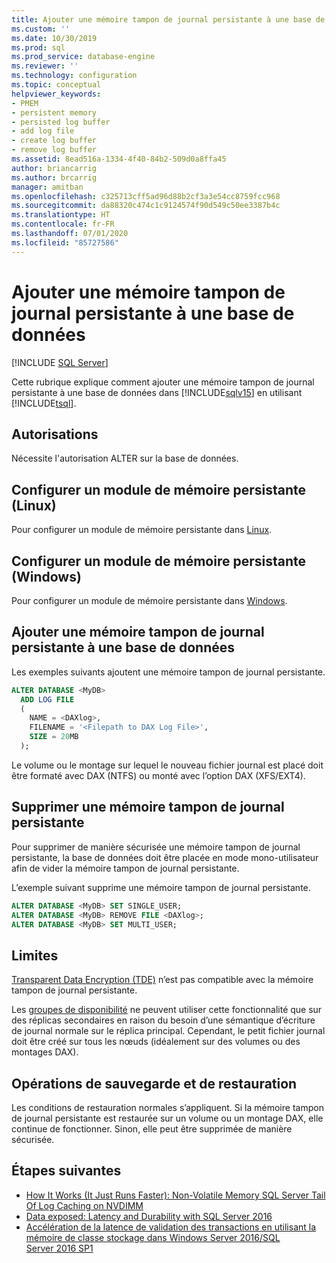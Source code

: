 ```yaml
---
title: Ajouter une mémoire tampon de journal persistante à une base de données
ms.custom: ''
ms.date: 10/30/2019
ms.prod: sql
ms.prod_service: database-engine
ms.reviewer: ''
ms.technology: configuration
ms.topic: conceptual
helpviewer_keywords:
- PMEM
- persistent memory
- persisted log buffer
- add log file
- create log buffer
- remove log buffer
ms.assetid: 8ead516a-1334-4f40-84b2-509d0a8ffa45
author: briancarrig
ms.author: brcarrig
manager: amitban
ms.openlocfilehash: c325713cff5ad96d88b2cf3a3e54cc8759fcc968
ms.sourcegitcommit: da88320c474c1c9124574f90d549c50ee3387b4c
ms.translationtype: HT
ms.contentlocale: fr-FR
ms.lasthandoff: 07/01/2020
ms.locfileid: "85727586"
---
```

# <a name="add-persisted-log-buffer-to-a-database"></a>Ajouter une mémoire tampon de journal persistante à une base de données
 [!INCLUDE [SQL Server](../../includes/applies-to-version/sqlserver.md)]

Cette rubrique explique comment ajouter une mémoire tampon de journal persistante à une base de données dans [!INCLUDE[sqlv15](../../includes/sssqlv15-md.md)] en utilisant [!INCLUDE[tsql](../../includes/tsql-md.md)].  
  
## <a name="permissions"></a>Autorisations

Nécessite l'autorisation ALTER sur la base de données.  

## <a name="configure-persistent-memory-device-linux"></a>Configurer un module de mémoire persistante (Linux)

Pour configurer un module de mémoire persistante dans [Linux](../../linux/sql-server-linux-configure-pmem.md).

## <a name="configure-persistent-memory-device-windows"></a>Configurer un module de mémoire persistante (Windows)

Pour configurer un module de mémoire persistante dans [Windows](/windows-server/storage/storage-spaces/deploy-pmem/).
  
## <a name="add-a-persisted-log-buffer-to-a-database"></a>Ajouter une mémoire tampon de journal persistante à une base de données  

Les exemples suivants ajoutent une mémoire tampon de journal persistante.

```sql
ALTER DATABASE <MyDB> 
  ADD LOG FILE 
  (
    NAME = <DAXlog>, 
    FILENAME = '<Filepath to DAX Log File>', 
    SIZE = 20MB
  );
```

Le volume ou le montage sur lequel le nouveau fichier journal est placé doit être formaté avec DAX (NTFS) ou monté avec l’option DAX (XFS/EXT4).

## <a name="remove-a-persisted-log-buffer"></a>Supprimer une mémoire tampon de journal persistante

Pour supprimer de manière sécurisée une mémoire tampon de journal persistante, la base de données doit être placée en mode mono-utilisateur afin de vider la mémoire tampon de journal persistante.

L’exemple suivant supprime une mémoire tampon de journal persistante.

```sql
ALTER DATABASE <MyDB> SET SINGLE_USER;
ALTER DATABASE <MyDB> REMOVE FILE <DAXlog>;
ALTER DATABASE <MyDB> SET MULTI_USER;
```

## <a name="limitations"></a>Limites

[Transparent Data Encryption (TDE)](../security/encryption/transparent-data-encryption.md) n’est pas compatible avec la mémoire tampon de journal persistante.

Les [groupes de disponibilité](../../t-sql/statements/create-availability-group-transact-sql.md) ne peuvent utiliser cette fonctionnalité que sur des réplicas secondaires en raison du besoin d’une sémantique d’écriture de journal normale sur le réplica principal. Cependant, le petit fichier journal doit être créé sur tous les nœuds (idéalement sur des volumes ou des montages DAX).

## <a name="backup-and-restore-operations"></a>Opérations de sauvegarde et de restauration

Les conditions de restauration normales s’appliquent. Si la mémoire tampon de journal persistante est restaurée sur un volume ou un montage DAX, elle continue de fonctionner. Sinon, elle peut être supprimée de manière sécurisée.
  
## <a name="next-steps"></a>Étapes suivantes

- [How It Works (It Just Runs Faster): Non-Volatile Memory SQL Server Tail Of Log Caching on NVDIMM](https://blogs.msdn.microsoft.com/bobsql/2016/11/08/how-it-works-it-just-runs-faster-non-volatile-memory-sql-server-tail-of-log-caching-on-nvdimm/)
- [Data exposed: Latency and Durability with SQL Server 2016](https://channel9.msdn.com/Shows/Data-Exposed/Latency-and-Durability-with-SQL-Server-2016)
- [Accélération de la latence de validation des transactions en utilisant la mémoire de classe stockage dans Windows Server 2016/SQL Server 2016 SP1](https://blogs.msdn.microsoft.com/sqlserverstorageengine/2016/12/02/transaction-commit-latency-acceleration-using-storage-class-memory-in-windows-server-2016sql-server-2016-sp1/)
